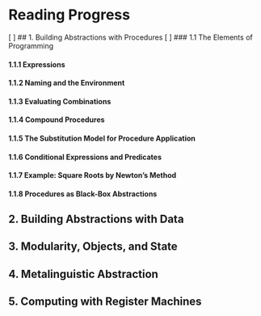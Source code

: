 # Reading Progress

[ ] ## 1. Building Abstractions with Procedures
[ ] ### 1.1 The Elements of Programming
#### 1.1.1 Expressions
#### 1.1.2 Naming and the Environment
#### 1.1.3 Evaluating Combinations
#### 1.1.4 Compound Procedures
#### 1.1.5 The Substitution Model for Procedure Application
#### 1.1.6 Conditional Expressions and Predicates
#### 1.1.7 Example: Square Roots by Newton’s Method
#### 1.1.8 Procedures as Black-Box Abstractions


## 2. Building Abstractions with Data
## 3. Modularity, Objects, and State
## 4. Metalinguistic Abstraction
## 5. Computing with Register Machines

